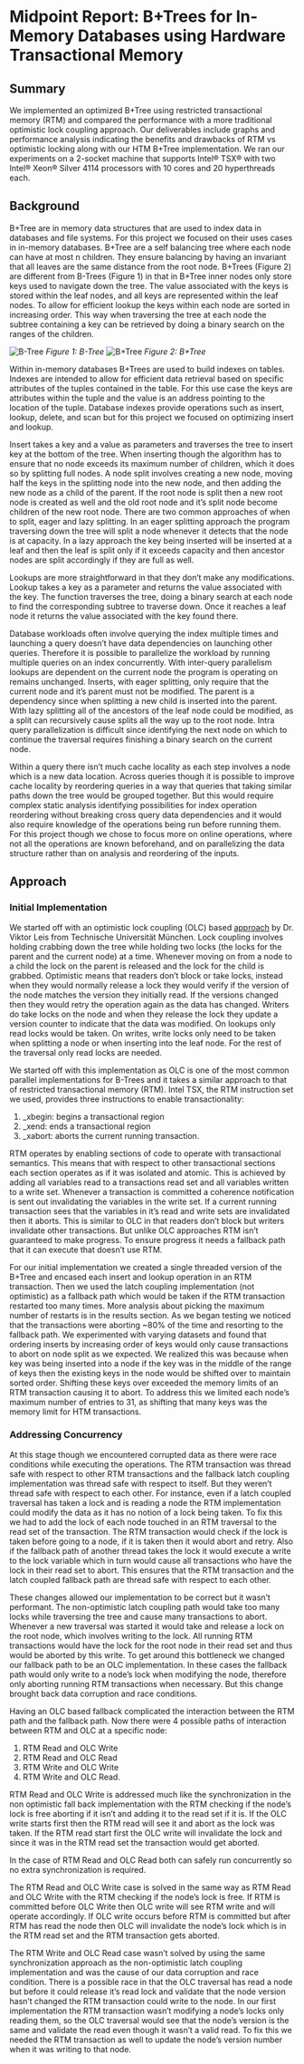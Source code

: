 #  Midpoint Report: B+Trees for In-Memory Databases using Hardware Transactional Memory

## Summary
We implemented an optimized B+Tree using restricted transactional memory (RTM) and compared the performance with a more traditional optimistic lock coupling approach. Our deliverables include graphs and performance analysis indicating the benefits and drawbacks of RTM vs optimistic locking along with our HTM B+Tree implementation. We ran our experiments on a 2-socket machine that supports Intel® TSX® with two Intel® Xeon® Silver 4114 processors with 10 cores and 20 hyperthreads each. 

## Background
B+Tree are in memory data structures that are used to index data in databases and file systems. For this project we focused on their uses cases in in-memory databases. B+Tree are a self balancing tree where each node can have at most n children. They ensure balancing by having an invariant that all leaves are the same distance from the root node. B+Trees (Figure 2) are different from B-Trees (Figure 1)  in that in B+Tree inner nodes only store keys used to navigate down the tree. The value associated with the keys is stored within the leaf nodes, and all keys are represented within the leaf nodes. To allow for efficient lookup the keys within each node are sorted in increasing order. This way when traversing the tree at each node the subtree containing a key can be retrieved by doing a binary search on the ranges of the children.

![B-Tree](images/BTree.png)
*Figure 1: B-Tree*
![B+Tree](images/B+Tree.png)
*Figure 2: B+Tree*

Within in-memory databases B+Trees are used to build indexes on tables. Indexes are intended to allow for efficient data retrieval based on specific attributes of the tuples contained in the table. For this use case the keys are attributes within the tuple and the value is an address pointing to the location of the tuple. Database indexes provide operations such as insert, lookup, delete, and scan but for this project we focused on optimizing insert and lookup. 

Insert takes a key and a value as parameters and traverses the tree to insert key at the bottom of the tree. When inserting though the algorithm has to ensure that no node exceeds its maximum number of children, which it does so by splitting full nodes. A node split involves creating a new node, moving half the keys in the splitting node into the new node, and then adding the new node as a child of the parent. If the root node is split then a new root node is created as well and the old root node and it’s split node become children of the new root node. There are two common approaches of when to split, eager and lazy splitting. In an eager splitting approach the program traversing down the tree will split a node whenever it detects that the node is at capacity. In a lazy approach the key being inserted will be inserted at a leaf and then the leaf is split only if it exceeds capacity and then ancestor nodes are split accordingly if they are full as well. 

Lookups are more straightforward in that they don’t make any modifications. Lookup takes a key as a parameter and returns the value associated with the key. The function traverses the tree, doing a binary search at each node to find the corresponding subtree to traverse down. Once it reaches a leaf node it returns the value associated with the key found there. 

Database workloads often involve querying the index multiple times and launching a query doesn’t have data dependencies on launching other queries. Therefore it is possible to parallelize the workload by running multiple queries on an index concurrently. With inter-query parallelism lookups are dependent on the current node the program is operating on remains unchanged. Inserts, with eager splitting, only require that the current node and it’s parent must not be modified. The parent is a dependency since when splitting a new child is inserted into the parent. With lazy splitting all of the ancestors of the leaf node could be modified, as a split can recursively cause splits all the way up to the root node. Intra query parallelization is difficult since identifying the next node on which to continue the traversal requires finishing a binary search on the current node.  

Within a query there isn’t much cache locality as each step involves a node which is a new data location. Across queries though it is possible to improve cache locality by reordering queries in a way that queries that taking similar paths down the tree would be grouped together. But this would require complex static analysis identifying possibilities for index operation reordering without breaking cross query data dependencies and it would also require knowledge of the operations being run before running them. For this project though we chose to focus more on online operations, where not all the operations are known beforehand, and on parallelizing the data structure rather than on analysis and reordering of the inputs. 

## Approach
### Initial Implementation
We started off with an optimistic lock coupling (OLC) based [approach](https://github.com/wangziqi2016/index-microbench/blob/master/BTreeOLC/BTreeOLC.h) by Dr. Viktor Leis from Technische Universität München. Lock coupling involves holding crabbing down the tree while holding two locks (the locks for the parent and the current node) at a time. Whenever moving on from a node to a child the lock on the parent is released and the lock for the child is grabbed. Optimistic means that readers don’t block or take locks, instead when they would normally release a lock they would verify if the version of the node matches the version they initially read. If the versions changed then they would retry the operation again as the data has changed. Writers do take locks on the node and when they release the lock they update a version counter to indicate that the data was modified. On lookups only read locks would be taken. On writes, write locks only need to be taken when splitting a node or when inserting into the leaf node. For the rest of the traversal only read locks are needed.

We started off with this implementation as OLC is one of the most common parallel implementations for B-Trees and it takes a similar approach to that of restricted transactional memory (RTM). Intel TSX, the RTM instruction set we used, provides three instructions to enable transactionality: 
1. _xbegin: begins a transactional region
2. _xend: ends a transactional region
3. _xabort: aborts the current running transaction.

RTM operates by enabling sections of code to operate with transactional semantics. This means that with respect to other transactional sections each section operates as if it was isolated and atomic. This is achieved by adding all variables read to a transactions read set and all variables written to a write set. Whenever a transaction is committed a coherence notification is sent out invalidating the variables in the write set. If a current running transaction sees that the variables in it’s read and write sets are invalidated then it aborts. This is similar to OLC in that readers don’t block but writers invalidate other transactions. But unlike OLC approaches RTM isn’t guaranteed to make progress. To ensure progress it needs a fallback path that it can execute that doesn’t use RTM. 

For our initial implementation we created a single threaded version of the B+Tree and encased each insert and lookup operation in an RTM transaction. Then we used the latch coupling implementation (not optimistic) as a fallback path which would be taken if the RTM transaction restarted too many times. More analysis about picking the maximum number of restarts is in the results section. As we began testing we noticed that the transactions were aborting ~80% of the time and resorting to the fallback path. We experimented with varying datasets and found that ordering inserts by increasing order of keys would only cause transactions to abort on node split as we expected. We realized this was because when key was being inserted into a node if the key was in the middle of the range of keys then the existing keys in the node would be shifted over to maintain sorted order. Shifting these keys over exceeded the memory limits of an RTM transaction causing it to abort. To address this we limited each node’s maximum number of entries to 31, as shifting that many keys was the memory limit for HTM transactions. 

### Addressing Concurrency
At this stage though we encountered corrupted data as there were race conditions while executing the operations. The RTM transaction was thread safe with respect to other RTM transactions and the fallback latch coupling implementation was thread safe with respect to itself. But they weren’t thread safe with respect to each other. For instance, even if a latch coupled traversal has taken a lock and is reading a node the RTM implementation could modify the data as it has no notion of a lock being taken. To fix this we had to add the lock of each node touched in an RTM traversal to the read set of the transaction. The RTM transaction would check if the lock is taken before going to a node, if it is taken then it would abort and retry. Also if the fallback path of another thread takes the lock it would execute a write to the lock variable which in turn would cause all transactions who have the lock in their read set to abort. This ensures that the RTM transaction and the latch coupled fallback path are thread safe with respect to each other. 

These changes allowed our implementation to be correct but it wasn’t performant. The non-optimistic latch coupling path would take too many locks while traversing the tree and cause many transactions to abort. Whenever a new traversal was started it would take and release a lock on the root node, which involves writing to the lock. All running RTM transactions would have the lock for the root node in their read set and thus would be aborted by this write. 
To get around this bottleneck we changed our fallback path to be an OLC implementation. In these cases the fallback path would only write to a node’s lock when modifying the node, therefore only aborting running RTM transactions when necessary. But this change brought back data corruption and race conditions.

Having an OLC based fallback complicated the interaction between the RTM path and the fallback path. Now there were 4 possible paths of interaction between RTM and OLC at a specific node: 
1. RTM Read and OLC Write 
2. RTM Read and OLC Read
3. RTM Write and OLC Write
4. RTM Write and OLC Read. 

RTM Read and OLC Write is addressed much like the synchronization in the non optimistic fall back implementation with the RTM checking if the node’s lock is free aborting if it isn’t and adding it to the read set if it is. If the OLC write starts first then the RTM read will see it and abort as the lock was taken. If the RTM read start first the OLC write will invalidate the lock and since it was in the RTM read set the transaction would get aborted. 

In the case of RTM Read and OLC Read both can safely run concurrently so no extra synchronization is required. 

The RTM Read and OLC Write case is solved in the same way as RTM Read and OLC Write with the RTM checking if the node’s lock is free. If RTM is committed before OLC Write then OLC write will see RTM write and will operate accordingly. If OLC write occurs before RTM is committed but after RTM has read the node then OLC will invalidate the node’s lock which is in the RTM read set and the RTM transaction gets aborted. 

The RTM Write and OLC Read case wasn’t solved by using the same synchronization approach as the non-optimistic latch coupling implementation and was the cause of our data corruption and race condition. There is a possible race in that the OLC traversal has read a node but before it could release it’s read lock and validate that the node version hasn’t changed the RTM transaction could write to the node. In our first implementation the RTM transaction wasn’t modifying a node’s locks only reading them, so the OLC traversal would see that the node’s version is the same and validate the read even though it wasn’t a valid read. To fix this we needed the RTM transaction as well to update the node’s version number when it was writing to that node. 




